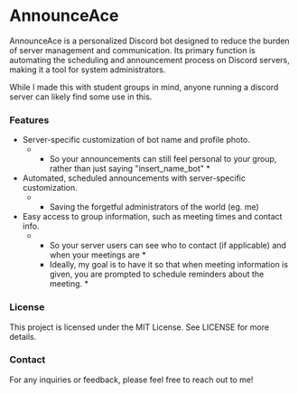 # AnnounceAce
AnnounceAce is a personalized Discord bot designed to reduce the burden of server management and communication. Its primary function is automating the scheduling and announcement process on Discord servers, making it a tool for system administrators. 

While I made this with student groups in mind, anyone running a discord server can likely find some use in this.

### Features
- Server-specific customization of bot name and profile photo.
  - * So your announcements can still feel personal to your group, rather than just saying "insert_name_bot" *
- Automated, scheduled announcements with server-specific customization.
  - * Saving the forgetful administrators of the world (eg. me)
- Easy access to group information, such as meeting times and contact info.
  - * So your server users can see who to contact (if applicable) and when your meetings are *
    * Ideally, my goal is to have it so that when meeting information is given, you are prompted to schedule reminders about the meeting. *

### License
This project is licensed under the MIT License. See LICENSE for more details.

### Contact
For any inquiries or feedback, please feel free to reach out to me!

